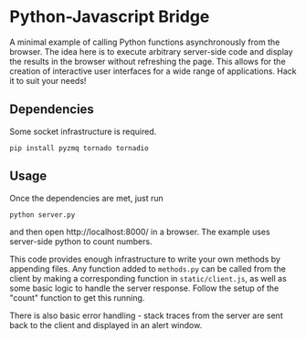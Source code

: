 Python-Javascript Bridge
========================

A minimal example of calling Python functions asynchronously from the browser.
The idea here is to execute arbitrary server-side code and display the results
in the browser without refreshing the page. This allows for the creation of
interactive user interfaces for a wide range of applications. Hack it to suit
your needs!

Dependencies
------------

Some socket infrastructure is required.

```
pip install pyzmq tornado tornadio
```

Usage
-----

Once the dependencies are met, just run

```
python server.py
```

and then open http://localhost:8000/ in a browser. The example uses server-side
python to count numbers.

This code provides enough infrastructure to write your own methods by appending
files. Any function added to `methods.py` can be called from the client by
making a corresponding function in `static/client.js`, as well as some basic
logic to handle the server response. Follow the setup of the "count" function
to get this running.

There is also basic error handling - stack traces from the server are sent back
to the client and displayed in an alert window.
